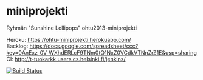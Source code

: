 miniprojekti
============

Ryhmän "Sunshine Lollipops" ohtu2013-miniprojekti  


Heroku: https://ohtu-miniprojekti.herokuapp.com/  
Backlog: https://docs.google.com/spreadsheet/ccc?key=0AnExz_0V_WXhdERLcF9TNm0tQ1NxZ0VCdkVTNnZrZ1E&usp=sharing  
CI: http://t-tuokarkk.users.cs.helsinki.fi/jenkins/


[![Build Status](http://t-tuokarkk.users.cs.helsinki.fi/jenkins/job/Ohtu-miniprojekti/badge/icon)](http://t-tuokarkk.users.cs.helsinki.fi/jenkins/job/Ohtu-miniprojekti/)
